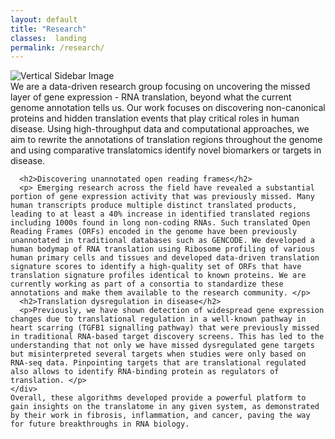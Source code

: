 ```yaml
---
layout: default
title: "Research"
classes:  landing
permalink: /research/
---
```



<section class="page-section full-page-layout fade-in">
    <div class="sidebar-image">
      <img src="{{ '/assets/images/Thesis_cover.png' | relative_url }}" alt="Vertical Sidebar Image" />
    </div>
    <div class="main-content">
        We are a data-driven research group focusing on uncovering the missed layer of gene expression - RNA translation, beyond what the current genome annotation tells us. Our work focuses on discovering non-canonical proteins and hidden translation events that play critical roles in human disease. Using high-throughput data and computational approaches, we aim to rewrite the annotations of translation regions throughout the genome and using comparative translatomics identify novel biomarkers or targets in disease.


      <h2>Discovering unannotated open reading frames</h2>
      <p> Emerging research across the field have revealed a substantial portion of gene expression activity that was previously missed. Many human transcripts produce multiple distinct translated products, leading to at least a 40% increase in identified translated regions including 1000s found in long non-coding RNAs. Such translated Open Reading Frames (ORFs) encoded in the genome have been previously unannotated in traditional databases such as GENCODE. We developed a human bodymap of RNA translation using Ribosome profiling of various human primary cells and tissues and developed data-driven translation signature scores to identify a high-quality set of ORFs that have translation signature profiles identical to known proteins. We are currently working as part of a consortia to standardize these annotations and make them available to the research community. </p>
      <h2>Translation dysregulation in disease</h2>
      <p>Previously, we have shown detection of widespread gene expression changes due to translational regulation in a well-known pathway in heart scarring (TGFB1 signalling pathway) that were previously missed in traditional RNA-based target discovery screens. This has led to the understanding that not only we have missed dysregulated gene targets but misinterpreted several targets when studies were only based on RNA-seq data. Pinpointing targets that are translational regulated also allows to identify RNA-binding protein as regulators of translation. </p>
    </div>
    Overall, these algorithms developed provide a powerful platform to gain insights on the translatome in any given system, as demonstrated by their work in fibrosis, inflammation, and cancer, paving the way for future breakthroughs in RNA biology.

</section>

